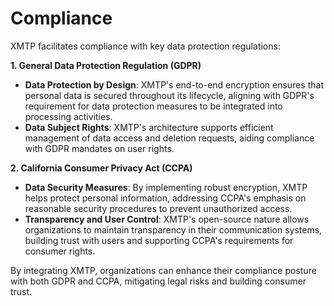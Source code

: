 # Compliance

XMTP facilitates compliance with key data protection regulations:

**1. General Data Protection Regulation (GDPR)**

- **Data Protection by Design**: XMTP's end-to-end encryption ensures that personal data is secured throughout its lifecycle, aligning with GDPR's requirement for data protection measures to be integrated into processing activities.
- **Data Subject Rights**: XMTP's architecture supports efficient management of data access and deletion requests, aiding compliance with GDPR mandates on user rights.

**2. California Consumer Privacy Act (CCPA)**

- **Data Security Measures**: By implementing robust encryption, XMTP helps protect personal information, addressing CCPA's emphasis on reasonable security procedures to prevent unauthorized access.
- **Transparency and User Control**: XMTP's open-source nature allows organizations to maintain transparency in their communication systems, building trust with users and supporting CCPA's requirements for consumer rights.

By integrating XMTP, organizations can enhance their compliance posture with both GDPR and CCPA, mitigating legal risks and building consumer trust.
